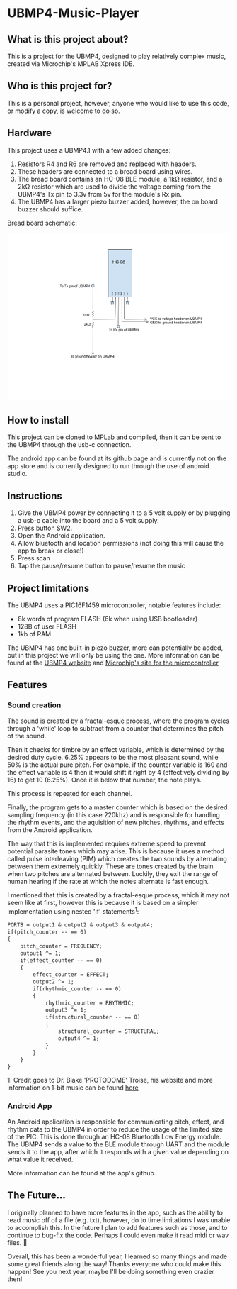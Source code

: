 # **UBMP4-Music-Player**

## **What is this project about?**

This is a project for the UBMP4, designed to play relatively complex music, created via Microchip's MPLAB Xpress IDE.

## **Who is this project for?**

This is a personal project, however, anyone who would like to use this code, or modify a copy, is welcome to do so.

## **Hardware**

This project uses a UBMP4.1 with a few added changes:

1. Resistors R4 and R6 are removed and replaced with headers.
2. These headers are connected to a bread board using wires.
3. The bread board contains an HC-08 BLE module, a 1k<html>&#8486;<html/> resistor, and a 2k<html>&#8486;<html/> resistor which are used to divide the voltage coming from the UBMP4's Tx pin to 3.3v from 5v for the module's Rx pin.
4. The UBMP4 has a larger piezo buzzer added, however, the on board buzzer should suffice.

Bread board schematic:

![](UBMP4-SPKRSchematic.png)

## **How to install**

This project can be cloned to MPLab and compiled, then it can be sent to the UBMP4 through the usb-c connection.

The android app can be found at its github page and is currently not on the app store and is currently designed to run through the use of android studio.

## **Instructions**

1. Give the UBMP4 power by connecting it to a 5 volt supply or by plugging a usb-c cable into the board and a 5 volt supply.
2. Press button SW2.
3. Open the Android application.
4. Allow bluetooth and location permissions (not doing this will cause the app to break or close!)
5. Press scan
6. Tap the pause/resume button to pause/resume the music

## **Project limitations**

The UBMP4 uses a PIC16F1459 microcontroller, notable features include: 

- 8k words of program FLASH (6k when using USB bootloader)
- 128B of user FLASH
- 1kb of RAM

The UBMP4 has one built-in piezo buzzer, more can potentially be added, but in this project we will only be using the one.
More information can be found at the [UBMP4 website](https://mirobo.tech/ubmp4) and [Microchip's site for the microcontroller](https://www.microchip.com/en-us/product/PIC16F1459)

## **Features**

### Sound creation

The sound is created by a fractal-esque process, where the program cycles through a 'while' loop to subtract from a counter that determines the pitch of the sound. 

Then it checks for timbre by an effect variable, which is determined by the desired duty cycle. 6.25% appears to be the most pleasant sound, while 50% is the actual pure pitch. For example, if 
the counter variable is 160 and the effect variable is 4 then it would shift it right by 4 (effectively dividing by 16) to get 10 (6.25%). Once it is below that number, the note plays.

This process is repeated for each channel.

Finally, the program gets to a master counter which is based on the desired sampling frequency (in this case 220khz) and is responsible for handling the rhythm events, and the aquisition of new pitches, rhythms, and effects
from the Android application.

The way that this is implemented requires extreme speed to prevent potential parasite tones which may arise. This is because it uses a method called pulse interleaving (PIM) which creates the two sounds by alternating between them extremely quickly. 
These are tones created by the brain when two pitches are alternated between. Luckily, they exit the range of human hearing if the rate at which the notes alternate is fast enough.

I mentioned that this is created by a fractal-esque process, which it may not seem like at first, however this is because it is based on a simpler implementation using nested 'if' statements<sup>[1](#myfootnote1)</sup>: 

	PORTB = output1 & output2 & output3 & output4;
	if(pitch_counter -- == 0)
	{
		pitch_counter = FREQUENCY;
		output1 ^= 1;
		if(effect_counter -- == 0)
		{
			effect_counter = EFFECT;
			output2 ^= 1;
			if(rhythmic_counter -- == 0)
			{
				rhythmic_counter = RHYTHMIC;
				output3 ^= 1;
				if(structural_counter -- == 0)
				{
					structural_counter = STRUCTURAL;
					output4 ^= 1;
				}
			}
		}
	}

<a name="credit">1</a>: Credit goes to Dr. Blake 'PROTODOME' Troise, his website and more information on 1-bit music can be found [here](https://phd.protodome.com/)

### Android App

An Android application is responsible for communicating pitch, effect, and rhythm data to the UBMP4 in order to reduce the usage of the limited size of the PIC. This is done through an HC-08 Bluetooth Low Energy module.
The UBMP4 sends a value to the BLE module through UART and the module sends it to the app, after which it responds with a given value depending on what value it received.

More information can be found at the app's github.

## **The Future...**

I originally planned to have more features in the app, such as the ability to read music off of a file (e.g. txt), however, do to time limitations I was unable to accomplish this. In the future I plan to add features such as those, and to continue
to bug-fix the code. Perhaps I could even make it read midi or wav files. <html>&#129300;<html/>

Overall, this has been a wonderful year, I learned so many things and made some great friends along the way! Thanks everyone who could make this happen! See you next year, maybe I'll be doing something even crazier then!